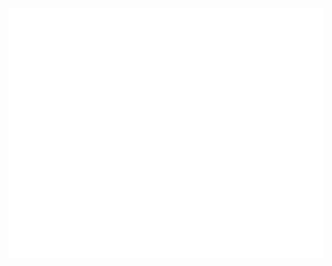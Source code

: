 <div align="center">
	<br>
	<a href="https://raw.githubusercontent.com/CrossLee/css-in-readme-like-wat/main/header.svg">
		<img src="https://raw.githubusercontent.com/CrossLee/css-in-readme-like-wat/main/header.svg" width="800" height="400" alt="Click to see the source">
	</a>
	<br>
</div>


<br>
<br>
<br>
